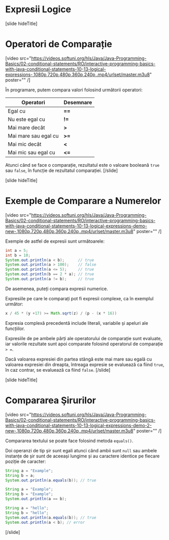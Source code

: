# Expresii Logice

[slide hideTitle]
# Operatori de Comparație

[video src="https://videos.softuni.org/hls/Java/Java-Programming-Basics/02-conditional-statements/RO/interactive-programming-basics-with-java-conditional-statements-10-13-logical-expressions-,1080p,720p,480p,360p,240p,.mp4/urlset/master.m3u8" poster="" /]

În programare, putem compara valori folosind următorii operatori:

|**Operatori**|**Desemnare**|
|---|---|
| Egal cu | **==** |
| Nu este egal cu | **!=** |
| Mai mare decât | **>** |
| Mai mare sau egal cu | **>=** |
| Mai mic decât | **<** |
| Mai mic sau egal cu | **<=** |

Atunci când se face o comparație, rezultatul este o valoare booleană `true` sau `false`, în funcție de rezultatul comparației.
[/slide]

[slide hideTitle]
# Exemple de Comparare a Numerelor

[video src="https://videos.softuni.org/hls/Java/Java-Programming-Basics/02-conditional-statements/RO/interactive-programming-basics-with-java-conditional-statements-10-13-logical-expressions-demo-new-,1080p,720p,480p,360p,240p,.mp4/urlset/master.m3u8" poster="" /]

Exemple de astfel de expresii sunt următoarele:
```java live
int a = 5;
int b = 10;
System.out.println(a < b);      // true
System.out.println(a > 100);    // false
System.out.println(a <= 5);     // true
System.out.println(b == 2 * a); // true
System.out.println(a != b);     // true
```

De asemenea, puteți compara expresii numerice. 

Expresiile pe care le comparați pot fi expresii complexe, ca în exemplul următor:

```java
x / 45 * (y +17) >= Math.sqrt(z) / (p - (x * 16))
```
Expresia complexă precedentă include literali, variabile și apeluri ale funcțiilor.

Expresiile de pe ambele părți ale operatorului de comparație sunt evaluate, iar valorile rezultate sunt apoi comparate folosind operatorul de comparație `> =`.

Dacă valoarea expresiei din partea stângă este mai mare sau egală cu valoarea expresiei din dreapta, întreaga expresie se evaluează ca fiind `true`, în caz contrar, se evaluează ca fiind `false`.
[/slide]

[slide hideTitle]

# Compararea Şirurilor

[video src="https://videos.softuni.org/hls/Java/Java-Programming-Basics/02-conditional-statements/RO/interactive-programming-basics-with-java-conditional-statements-10-13-logical-expressions-demo-2-new-,1080p,720p,480p,360p,240p,.mp4/urlset/master.m3u8" poster="" /]

Compararea textului se poate face folosind metoda `equals()`.

Doi operanzi de tip șir sunt egali atunci când ambii sunt `null` sau ambele instanțe de șir sunt de aceeași lungime și au caractere identice pe fiecare poziție de caracter:
```java live
String a = "Examplе";
String b = a;
System.out.println(a.equals(b)); // true
```

```java live
String a = "Examplе";
String b = "Examplе";
System.out.println(a == b);
```

```java live
String a = "hello";
String b = "hello";
System.out.println(a.equals(b)); // true
System.out.println(a < b); // error
```
[/slide]
